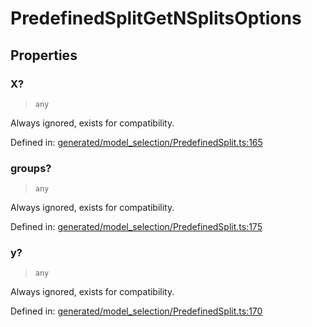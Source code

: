 # PredefinedSplitGetNSplitsOptions

## Properties

### X?

> `any`

Always ignored, exists for compatibility.

Defined in:  [generated/model\_selection/PredefinedSplit.ts:165](https://github.com/transitive-bullshit/scikit-learn-ts/blob/122b3c0/packages/sklearn/src/generated/model_selection/PredefinedSplit.ts#L165)

### groups?

> `any`

Always ignored, exists for compatibility.

Defined in:  [generated/model\_selection/PredefinedSplit.ts:175](https://github.com/transitive-bullshit/scikit-learn-ts/blob/122b3c0/packages/sklearn/src/generated/model_selection/PredefinedSplit.ts#L175)

### y?

> `any`

Always ignored, exists for compatibility.

Defined in:  [generated/model\_selection/PredefinedSplit.ts:170](https://github.com/transitive-bullshit/scikit-learn-ts/blob/122b3c0/packages/sklearn/src/generated/model_selection/PredefinedSplit.ts#L170)
